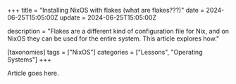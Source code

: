 +++
title = "Installing NixOS with flakes (what are flakes???)"
date = 2024-06-25T15:05:00Z
update = 2024-06-25T15:05:00Z

description = "Flakes are a different kind of configuration file for Nix, and on NixOS they can be used for the entire system. This article explores how."

[taxonomies]
tags = ["NixOS"]
categories = ["Lessons", "Operating Systems"]
+++

Article goes here.
